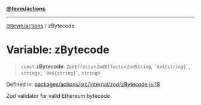 [**@tevm/actions**](../README.md)

***

[@tevm/actions](../globals.md) / zBytecode

# Variable: zBytecode

> `const` **zBytecode**: `ZodEffects`\<`ZodEffects`\<`ZodString`, `` `0x${string}` ``, `string`\>, `` `0x${string}` ``, `string`\>

Defined in: [packages/actions/src/internal/zod/zBytecode.js:18](https://github.com/evmts/tevm-monorepo/blob/main/packages/actions/src/internal/zod/zBytecode.js#L18)

Zod validator for valid Ethereum bytecode
